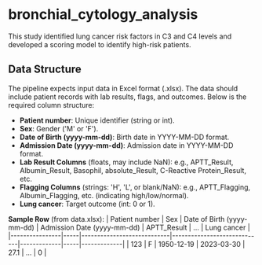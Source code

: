 # bronchial_cytology_analysis
This study identified lung cancer risk factors in C3 and C4 levels and developed a scoring model to identify high-risk patients.

## Data Structure
The pipeline expects input data in Excel format (.xlsx). The data should include patient records with lab results, flags, and outcomes. Below is the required column structure:

- **Patient number**: Unique identifier (string or int).
- **Sex**: Gender ('M' or 'F').
- **Date of Birth (yyyy-mm-dd)**: Birth date in YYYY-MM-DD format.
- **Admission Date (yyyy-mm-dd)**: Admission date in YYYY-MM-DD format.
- **Lab Result Columns** (floats, may include NaN): e.g., APTT_Result, Albumin_Result, Basophil, absolute_Result, C-Reactive Protein_Result, etc.
- **Flagging Columns** (strings: 'H', 'L', or blank/NaN): e.g., APTT_Flagging, Albumin_Flagging, etc. (indicating high/low/normal).
- **Lung cancer**: Target outcome (int: 0 or 1).

**Sample Row** (from data.xlsx):
| Patient number | Sex | Date of Birth (yyyy-mm-dd) | Admission Date (yyyy-mm-dd) | APTT_Result | ... | Lung cancer |
|----------------|-----|----------------------------|-----------------------------|-------------|-----|-------------|
| 123           | F   | 1950-12-19                | 2023-03-30                 | 27.1       | ... | 0          |
